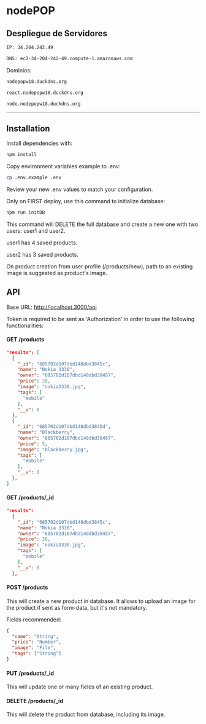 # nodePOP

## Despliegue de Servidores

```sh
IP: 34.204.242.49
```
```sh
DNS: ec2-34-204-242-49.compute-1.amazonaws.com
```

Dominios:
```sh
nodepopw18.duckdns.org
```
```sh
react.nodepopw18.duckdns.org
```
```sh
node.nodepopw18.duckdns.org
```

---

## Installation

Install dependencies with:

```sh
npm install
```

Copy environment variables example to .env:

```sh
cp .env.example .env
```

Review your new .env values to match your configuration.

Only on FIRST deploy, use this command to initialize database:

```sh
npm run initDB
```

This command will DELETE the full database and create a new one with two users: user1 and user2.

user1 has 4 saved products.

user2 has 3 saved products.

On product creation from user profile (/products/new), path to an existing image is suggested as product's image.

## API

Base URL: http://localhost.3000/api

Token is required to be sent as 'Authorization' in order to use the following functionalities:

#### GET /products

```json
"results": [
  {
    "_id": "685702d107dbd148dbd3845c",
    "name": "Nokia 3330",
    "owner": "685702d107dbd148dbd38457",
    "price": 28,
    "image": "nokia3330.jpg",
    "tags": [
      "mobile"
    ],
    "__v": 0
  },
  {
    "_id": "685702d107dbd148dbd3845d",
    "name": "Blackberry",
    "owner": "685702d107dbd148dbd38457",
    "price": 5,
    "image": "blackberry.jpg",
    "tags": [
      "mobile"
    ],
    "__v": 0
  },
]
```

#### GET /products/_id

```json
"results":
  {
    "_id": "685702d107dbd148dbd3845c",
    "name": "Nokia 3330",
    "owner": "685702d107dbd148dbd38457",
    "price": 28,
    "image": "nokia3330.jpg",
    "tags": [
      "mobile"
    ],
    "__v": 0
  },
```

#### POST /products

This will create a new product in database. It allows to upload an image for the product if sent as form-data, but it's not mandatory.

Fields recommended:

```json
{
  "name": "String",
  "price": "Number",
  "image": "File",
  "tags": ["String"]
}
```

#### PUT /products/_id

This will update one or many fields of an existing product.

#### DELETE /products/_id

This will delete the product from database, including its image.